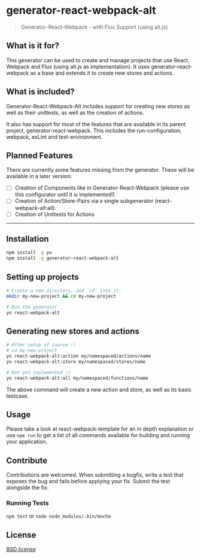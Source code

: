 # generator-react-webpack-alt
> Generator-React-Webpack - with Flux Support (using alt.js)

## What is it for?
This generator can be used to create and manage projects that use React, Webpack and Flux (using alt.js as implementation). It uses generator-react-webpack as a base and extends it to create new stores and actions.

## What is included?
Generator-React-Webpack-Alt includes support for creating new stores as well as their unittests, as well as the creation of actions.

It also has support for most of the features that are available in its parent project, generator-react-webpack. This includes the run-configuration, webpack, esLint and test-environment.

## Planned Features
There are currently some features missing from the generator. These will be available in a later version:

- [ ] Creation of Components like in Generator-React-Webpack (please use this configurator until it is implemented!)
- [ ] Creation of Action/Store-Pairs via a single subgenerator (react-webpack-alt:all).
- [ ] Creation of Unittests for Actions

---

## Installation
```bash
npm install -g yo
npm install -g generator-react-webpack-alt
```

## Setting up projects
```bash
# Create a new directory, and `cd` into it:
mkdir my-new-project && cd my-new-project

# Run the generator
yo react-webpack-alt
```

## Generating new stores and actions
```bash
# After setup of course :)
# cd my-new-project
yo react-webpack-alt:action my/namespaced/actions/name
yo react-webpack-alt:store my/namespaced/stores/name

# Not yet implemented :(
yo react-webpack-alt:all my/namespaced/functions/name
```

The above command will create a new action and store, as well as its basic testcase.

## Usage
Please take a look at react-webpack-template for an in depth explanation or use `npm run` to get a list of all commands available for building and running your application.

## Contribute

Contributions are welcomed. When submitting a bugfix, write a test that exposes the bug and fails before applying your fix. Submit the test alongside the fix.

### Running Tests

`npm test` or `node node_modules/.bin/mocha`

## License

[BSD license](http://opensource.org/licenses/bsd-license.php)
